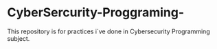 # CyberSercurity-Proggraming-
This repository is for practices i´ve done in Cybersecurity Programming subject.
